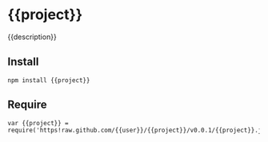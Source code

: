 # {{project}} #

{{description}}

## Install ##

    npm install {{project}}

## Require ##

    var {{project}} = require('https!raw.github.com/{{user}}/{{project}}/v0.0.1/{{project}}.js')